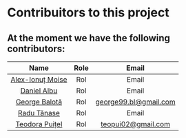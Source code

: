 # Contribuitors to this project




## At the moment we have the following contributors:
|                       Name                        | Role  |         Email         |
| :-----------------------------------------------: | :---: | :-------------------: |
| [Alex-Ionuț Moise](https://github.com/Alex-dev02) |  Rol  |         Email         |
|   [Daniel Albu](https://github.com/DanielAlbu1)   |  Rol  |         Email         |
|     [George Balotă](https://github.com/MXG99)     |  Rol  | george99.bl@gmail.com |
|     [Radu Tănase](https://github.com/RaduTns)     |  Rol  |         Email         |
|    [Teodora Puițel](https://github.com/TeoP2)     |  Rol  |         teopui02@gmail.com         |

